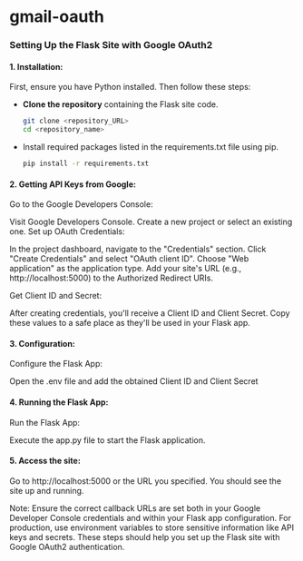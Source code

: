 # gmail-oauth

### Setting Up the Flask Site with Google OAuth2

#### 1. Installation:

First, ensure you have Python installed. Then follow these steps:

- **Clone the repository** containing the Flask site code.
  
  ```bash
  git clone <repository_URL>
  cd <repository_name>
  
- Install required packages listed in the requirements.txt file using pip.
  ```bash
  pip install -r requirements.txt

#### 2. Getting API Keys from Google:
Go to the Google Developers Console:

Visit Google Developers Console.
Create a new project or select an existing one.
Set up OAuth Credentials:

In the project dashboard, navigate to the "Credentials" section.
Click "Create Credentials" and select "OAuth client ID".
Choose "Web application" as the application type.
Add your site's URL (e.g., http://localhost:5000) to the Authorized Redirect URIs.

Get Client ID and Secret:

After creating credentials, you'll receive a Client ID and Client Secret.
Copy these values to a safe place as they'll be used in your Flask app.

#### 3. Configuration:
Configure the Flask App:

Open the .env file and add the obtained Client ID and Client Secret

#### 4. Running the Flask App:
Run the Flask App:

Execute the app.py file to start the Flask application.

#### 5. Access the site:

Go to http://localhost:5000 or the URL you specified.
You should see the site up and running.

Note:
Ensure the correct callback URLs are set both in your Google Developer Console credentials and within your Flask app configuration.
For production, use environment variables to store sensitive information like API keys and secrets.
These steps should help you set up the Flask site with Google OAuth2 authentication.

